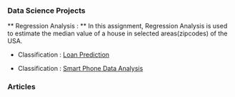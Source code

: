 ### Data Science Projects

** Regression Analysis :    ** 
In this assignment, Regression Analysis is used to estimate the median value of a house in selected areas(zipcodes) of the USA. 

* Classification : [Loan Prediction](https://github.com/sanatdas/Loan-Prediction)

* Classification : [Smart Phone Data Analysis ](https://github.com/sanatdas/Loan-Prediction)



### Articles
